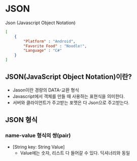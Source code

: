 # JSON



Json (Javascript Object Notation)

```json
[
    {
        "Platform" : "Android",
        "Favorite Food" : "Noodle!",
        "Language" : "C#"
    }
]
```



## JSON(JavaScript Object Notation)이란?

* Jason이란 경량의 DATA-교환 형식
* Javascript에서 객체를 만들 때 사용하는 표현식을 의미한다.
* 서버와 클라이언트가 주고받는 포맷은 다 Json으로 주고받는다.



## JSON 형식

### name-value 형식의 쌍(pair)

* [String key: String Value]
  * Value에는 숫자, 리스트 다 들어갈 수 있다.  딕셔너리와 동일



